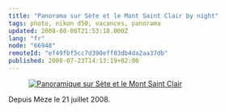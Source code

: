 ```yaml
---
title: "Panorama sur Sète et le Mont Saint Clair by night"
tags: photo, nikon d50, vacances, panorama
updated: 2008-08-06T21:53:18.000Z
lang: "fr"
node: "66948"
remoteId: "ef49fbf5cc7d390eff83db4da2aa37db"
published: 2008-07-23T14:13:19+02:00
---
```

<figure class="object-center"><a href="/images/panoramique-sur-sete-et-le-mont-saint-clair.jpg"><img src="/images/660x/panoramique-sur-sete-et-le-mont-saint-clair.jpg" alt="Panoramique sur Sète et le Mont Saint Clair">
</a></figure>


Depuis Mèze le 21 juillet 2008.

